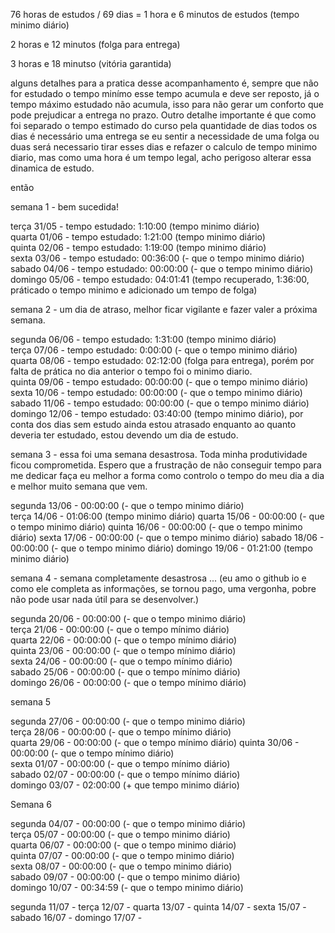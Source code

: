 76 horas de estudos / 69 dias = 1 hora e 6 minutos de estudos (tempo minimo diário)

2 horas e 12 minutos (folga para entrega)

3 horas e 18 minutso (vitória garantida)

alguns detalhes para a pratica desse acompanhamento é, sempre que não for estudado o tempo minímo esse tempo acumula e deve ser reposto, já o tempo máximo estudado não acumula, isso para não gerar um conforto que pode prejudicar a entrega no prazo. Outro detalhe importante é que como foi separado o tempo estimado do curso pela quantidade de dias todos os dias é necessário uma entrega se eu sentir a necessidade de uma folga ou duas será necessario tirar esses dias e refazer o calculo de tempo minimo diario, mas como uma hora é um tempo legal, acho perigoso alterar essa dinamica de estudo.

então 

semana 1 - bem sucedida!

terça 31/05 - tempo estudado: 1:10:00 (tempo minimo diário)   
quarta 01/06 - tempo estudado: 1:21:00 (tempo minimo diário)  
quinta 02/06 - tempo estudado: 1:19:00 (tempo minimo diário)  
sexta 03/06 - tempo estudado: 00:36:00 (- que o tempo minimo diário)  
sabado 04/06 - tempo estudado: 00:00:00 (- que o tempo minimo diário)   
domingo 05/06 - tempo estudado: 04:01:41 (tempo recuperado, 1:36:00, práticado o tempo minimo e adicionado um tempo de folga)  

semana 2 - um dia de atraso, melhor ficar vigilante e fazer valer a próxima semana.

segunda 06/06 - tempo estudado: 1:31:00 (tempo minimo diário)  
terça 07/06 - tempo estudado:   0:00:00 (- que o tempo minimo diário)  
quarta 08/06 - tempo estudado: 02:12:00 (folga para entrega), porém por falta de prática no dia anterior o tempo foi o minimo diario.  
quinta 09/06 - tempo estudado: 00:00:00 (- que o tempo minimo diário)  
sexta 10/06 - tempo estudado:  00:00:00 (- que o tempo minimo diário)  
sabado 11/06 - tempo estudado:  00:00:00 (- que o tempo minimo diário)  
domingo 12/06 - tempo estudado:  03:40:00 (tempo minimo diário), por conta dos dias sem estudo ainda estou atrasado enquanto ao quanto deveria ter estudado, estou devendo um dia de estudo.

semana 3 - essa foi uma semana desastrosa. Toda minha produtividade ficou comprometida. Espero que a frustração de não conseguir tempo para me dedicar faça eu melhor a forma como controlo o tempo do meu dia a dia e melhor muito semana que vem.

segunda 13/06 - 00:00:00    (- que o tempo minimo diário)  
terça 14/06 - 01:06:00    (tempo minimo diário)
quarta 15/06 - 00:00:00   (- que o tempo minimo diário)
quinta 16/06 - 00:00:00   (- que o tempo minimo diário)
sexta 17/06 - 00:00:00   (- que o tempo minimo diário)
sabado 18/06 - 00:00:00   (- que o tempo minimo diário)
domingo 19/06 - 01:21:00  (tempo minimo diário)

semana 4 - semana completamente desastrosa ...
(eu amo o github io e como ele completa as informações, se tornou pago, uma vergonha, pobre não pode usar nada útil para se desenvolver.)

segunda 20/06 - 00:00:00 (- que o tempo minimo diário)  
terça 21/06 - 00:00:00 (- que o tempo mínimo diário)  
quarta 22/06 - 00:00:00 (- que o tempo mínimo diário)  
quinta 23/06 - 00:00:00 (- que o tempo mínimo diário)  
sexta 24/06 -  00:00:00 (- que o tempo mínimo diário)  
sabado 25/06 -  00:00:00 (- que o tempo mínimo diário)  
domingo 26/06 -  00:00:00 (- que o tempo mínimo diário)  

semana 5

segunda 27/06 - 00:00:00 (- que o tempo minimo diário)  
terça 28/06 - 00:00:00 (- que o tempo mínimo diário)  
quarta 29/06 - 00:00:00 (- que o tempo mínimo diário)
quinta 30/06 - 00:00:00 (- que o tempo mínimo diário)  
sexta 01/07 -  00:00:00 (- que o tempo mínimo diário)  
sabado 02/07 - 00:00:00 (- que o tempo mínimo diário)   
domingo 03/07 - 02:00:00 (+ que tempo minimo diário) 

Semana 6 

segunda 04/07 - 00:00:00 (- que o tempo minimo diário)  
terça 05/07 - 00:00:00 (- que o tempo minimo diário)  
quarta 06/07 - 00:00:00 (- que o tempo minimo diário)  
quinta 07/07 - 00:00:00 (- que o tempo minimo diário)  
sexta 08/07 -  00:00:00 (- que o tempo minimo diário)  
sabado 09/07 - 00:00:00 (- que o tempo minimo diário)  
domingo 10/07 - 00:34:59 (- que o tempo minimo diário)

segunda 11/07 - 
terça 12/07 - 
quarta 13/07 - 
quinta 14/07 - 
sexta 15/07 -  
sabado 16/07 - 
domingo 17/07 - 
